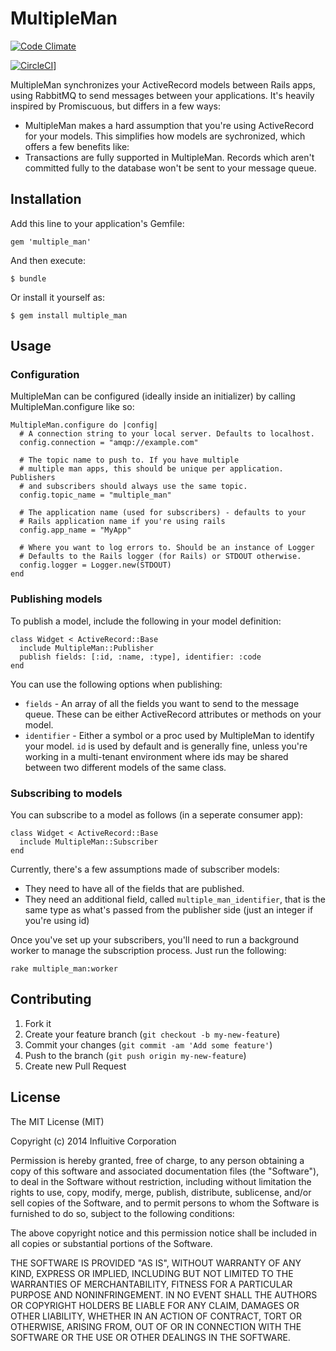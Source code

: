 # MultipleMan

[![Code Climate](https://codeclimate.com/github/influitive/multiple_man.png)](https://codeclimate.com/github/influitive/multiple_man)

[![CircleCI](https://circleci.com/gh/influitive/multiple_man)](https://circleci.com/gh/influitive/multiple_man.png)]

MultipleMan synchronizes your ActiveRecord models between Rails
apps, using RabbitMQ to send messages between your applications.
It's heavily inspired by Promiscuous, but differs in a few ways:

- MultipleMan makes a hard assumption that you're using 
  ActiveRecord for your models. This simplifies how models
  are sychronized, which offers a few benefits like:
- Transactions are fully supported in MultipleMan. Records
  which aren't committed fully to the database won't be sent
  to your message queue.

## Installation

Add this line to your application's Gemfile:

    gem 'multiple_man'

And then execute:

    $ bundle

Or install it yourself as:

    $ gem install multiple_man

## Usage

### Configuration

MultipleMan can be configured (ideally inside an initializer) by
calling MultipleMan.configure like so:

    MultipleMan.configure do |config|
      # A connection string to your local server. Defaults to localhost.
      config.connection = "amqp://example.com" 

      # The topic name to push to. If you have multiple 
      # multiple man apps, this should be unique per application. Publishers
      # and subscribers should always use the same topic.
      config.topic_name = "multiple_man"

      # The application name (used for subscribers) - defaults to your
      # Rails application name if you're using rails
      config.app_name = "MyApp"

      # Where you want to log errors to. Should be an instance of Logger
      # Defaults to the Rails logger (for Rails) or STDOUT otherwise.
      config.logger = Logger.new(STDOUT)
    end

### Publishing models

To publish a model, include the following in your model definition:

    class Widget < ActiveRecord::Base
      include MultipleMan::Publisher
      publish fields: [:id, :name, :type], identifier: :code
    end

You can use the following options when publishing:

- `fields` - An array of all the fields you want to send to the message queue. These
  can be either ActiveRecord attributes or methods on your model.
- `identifier` - Either a symbol or a proc used by MultipleMan to identify your model.
  `id` is used by default and is generally fine, unless you're working in a multi-tenant
  environment where ids may be shared between two different models of the same class.

### Subscribing to models

You can subscribe to a model as follows (in a seperate consumer app):

    class Widget < ActiveRecord::Base
      include MultipleMan::Subscriber
    end

Currently, there's a few assumptions made of subscriber models:

- They need to have all of the fields that are published.
- They need an additional field, called `multiple_man_identifier`, that is the
  same type as what's passed from the publisher side (just an integer if you're using
  id)

Once you've set up your subscribers, you'll need to run a background worker to manage
the subscription process. Just run the following:

    rake multiple_man:worker

## Contributing

1. Fork it
2. Create your feature branch (`git checkout -b my-new-feature`)
3. Commit your changes (`git commit -am 'Add some feature'`)
4. Push to the branch (`git push origin my-new-feature`)
5. Create new Pull Request

## License

The MIT License (MIT)

Copyright (c) 2014 Influitive Corporation

Permission is hereby granted, free of charge, to any person obtaining a copy
of this software and associated documentation files (the "Software"), to deal
in the Software without restriction, including without limitation the rights
to use, copy, modify, merge, publish, distribute, sublicense, and/or sell
copies of the Software, and to permit persons to whom the Software is
furnished to do so, subject to the following conditions:

The above copyright notice and this permission notice shall be included in
all copies or substantial portions of the Software.

THE SOFTWARE IS PROVIDED "AS IS", WITHOUT WARRANTY OF ANY KIND, EXPRESS OR
IMPLIED, INCLUDING BUT NOT LIMITED TO THE WARRANTIES OF MERCHANTABILITY,
FITNESS FOR A PARTICULAR PURPOSE AND NONINFRINGEMENT. IN NO EVENT SHALL THE
AUTHORS OR COPYRIGHT HOLDERS BE LIABLE FOR ANY CLAIM, DAMAGES OR OTHER
LIABILITY, WHETHER IN AN ACTION OF CONTRACT, TORT OR OTHERWISE, ARISING FROM,
OUT OF OR IN CONNECTION WITH THE SOFTWARE OR THE USE OR OTHER DEALINGS IN
THE SOFTWARE.
